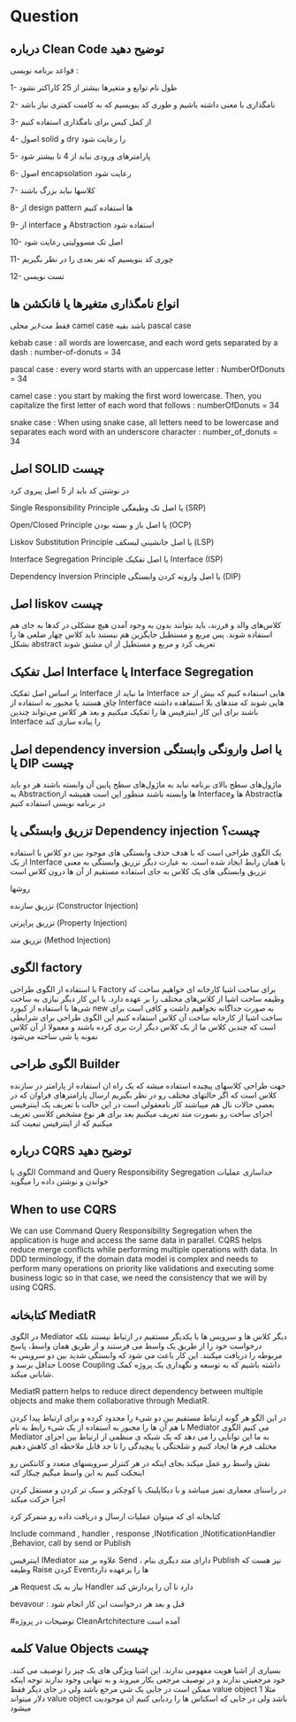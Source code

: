 # Question

درباره Clean Code توضیح دهید
------------------
قواعد برنامه نویسی :

1- طول نام توابع و متغیرها بیشتر از 25 کاراکتر نشود

2- نامگذاری با معنی داشته باشیم و طوری کد بنویسیم که به کامنت کمتری نیاز باشد

3- از کمل کیس برای نامگذاری استفاده کنیم

4- اصول solid و dry را رعایت شود

5- پارامترهای ورودی نباید از 4 تا بیشتر شود

6- اصول encapsolation  رعایت شود

7- کلاسها نباید بزرگ باشند

8- از design pattern  ها استفاده کنیم

9- از interface و Abstraction استفاده شود

10- اصل تک مسوولیتی رعایت شود

11- چوری کد بنویسیم که نفر بعدی را در نظر بگیریم

12- تست نویسی


انواع نامگذاری متغیرها یا فانکشن ها
----------------------
فقط مت۶یر محلی camel case باشد بقیه pascal case

kebab case : all words are lowercase, and each word gets separated by a dash                                                   : number-of-donuts = 34

pascal case : every word starts with an uppercase letter                                                                       : NumberOfDonuts = 34

camel case : you start by making the first word lowercase. Then, you capitalize the first letter of each word that follows     : numberOfDonuts = 34

snake case : When using snake case, all letters need to be lowercase  and separates each word with an underscore character     : number_of_donuts = 34


اصل SOLID چیست
-------------------
در نوشتن کد باید از 5 اصل پیروی کرد

Single Responsibility Principle یا اصل تک وظیفگی (SRP)

Open/Closed Principle یا اصل باز و بسته بودن (OCP)

Liskov Substitution Principle یا اصل جانشینی لیسکف (LSP)

Interface Segregation Principle یا اصل تفکیک Interface (ISP)

Dependency Inversion Principle یا اصل وارونه کردن وابستگی (DIP)

اصل liskov چیست
-------------------
کلاس‌های والد و فرزند، باید بتوانند بدون به وجود آمدن هیچ مشکلی در کدها به جای هم استفاده شوند. پس مربع و مستطیل جایگزین هم نیستند باید کلاس چهار ضلعی ها را بشکل abstract تعریف کرد و مربع و مستطیل از ان مشتق شوند

اصل  تفکیک Interface یا Interface Segregation
-----------------
بر اساس اصل تفکیک Interface ما نباید از Interface هایی استفاده کنیم که بیش از حد چاق هستند یا مجبور به استفاده از Interface هایی شوند که متدهای بلا استفاهده داشته باشند برای این کار اینترفیس ها را تفکیک میکنیم و بعد هر کلاس می‌تواند چندین Interface را پیاده سازی کند


اصل dependency inversion یا اصل وارونگی وابستگی یا DIP چیست
-----------------
ماژول‌های سطح بالای برنامه نباید به ماژول‌های سطح پایین آن وابسته باشند هر دو باید به Abstraction‌ها وابسته باشند منظور این است همیشه از Interface‌ها و Abstract‌ها در برنامه نویسی استفاده کنیم

تزریق وابستگی یا Dependency injection  چیست؟
--------------------


یک الگوی طراحی است که با هدف حذف وابستگی های موجود بین دو کلاس با استفاده از یک Interface یا همان رابط ایجاد شده است. به عبارت دیگر تزریق وابستگی به معنی تزریق وابستگی های یک کلاس به جای استفاده مستقیم از آن ها درون کلاس است

روشها

تزریق سازنده (Constructor Injection)

تزریق پراپرتی (Property Injection)

تزریق متد (Method Injection)

الگوی factory
----------------------------
با استفاده از الگوی طراحی Factory برای ساخت اشیا کارخانه ای خواهیم ساخت که وظیفه ساخت اشیا از کلاس‌های مختلف را بر عهده دارد. با این کار دیگر نیازی به ساخت شی‌ها با استفاده از کیورد new به صورت جداگانه نخواهیم داشت و کافی است برای ساخت اشیا از کارخانه ساخت آن کلاس استفاده کنیم این الگوی طراحی برای شرایطی است که چندین کلاس ما از یک کلاس دیگر ارث بری کرده باشند و معمولا از آن کلاس نمونه یا شی ساخته می‌شود

الگوی طراحی Builder
---------------------------
جهت طراحی کلاسهای پیچیده استفاده میشه که یک راه ان استفاده از پارامتر در سازنده کلاس است که اگر حالتهای مختلف رو در نظر بگیریم ارسال پارامترهای فراوان که در بعضی حالات نال هم میباشند کار نامعقولی است در این حالت با تعریف یک اینترفیس اجزای ساخت رو بصورت متد تعریف میکنیم بعد برای هر نوع مشخص کلاسی تعریف میکنیم که از اینترفیس تبعیت کند 

درباره CQRS توضیح دهید
------------
الگوی یا Command and Query Responsibility Segregation جداسازی عملیات خواندن و نوشتن داده را میگوید

When to use CQRS
-------------------
We can use Command Query Responsibility Segregation when the application is huge and access the same data in parallel. CQRS helps reduce merge conflicts while performing multiple operations with data.
In DDD terminology, if the domain data model is complex and needs to perform many operations on priority like validations and executing some business logic so in that case, we need the consistency that we will by using CQRS.

کتابخانه MediatR
----------------------------
در الگوی Mediator دیگر کلاس ها و سرویس ها با یکدیگر مستقیم در ارتباط نیستند بلکه درخواست خود را از طریق یک واسط می فرستند و از طریق همان واسط، پاسخ مربوطه را دریافت میکنند. این کار باعث می شود که وابستگی شدید بین دو سرویس به حداقل برسد و Loose Coupling داشته باشیم که به توسعه و نگهداری یک پروژه کمک شایانی میکند.

MediatR pattern helps to reduce direct dependency between multiple objects and make them collaborative through MediatR.

در این الگو هر گونه ارتباط مستقیم بین دو شیء را محدود کرده و برای ارتباط پیدا کردن با هم آن ها را مجبور به استفاده از یک شیء رابط به نام Mediator می کنیم الگوی Mediator به ما این توانایی را می دهد که یک شبکه ی منظمی از ارتباط بین اجزای مختلف فرم ها ایجاد کنیم و شلختگی یا پیچیدگی را تا حد قابل ملاحظه ای کاهش دهیم

نقش واسط رو عمل میکند بجای اینکه در هر کنترلر سرویسهای متعدد و کانتکس رو اینجکت کنیم به این واسط میگیم چیکار کنه

در راستای معماری تمیز میباشد و با دیکاپلینک یا کوچکتر و سبک تر کردن و مستقل کردن اجزا حرکت میکند

کتابخانه ای که میتوان عملیات ارسال و دریافت داده رو متمرکز کرد

Include command , handler , response ,INotification ,INotificationHandler ,Behavior, call by send or Publish 

اینترفیس IMediator علاوه بر متد Send ، دارای متد دیگری بنام Publish نیز هست که وظیفه Raise کردن Event‌ها را برعهده دارد 

هر Request نیاز به یک Handler دارد تا آن را پردازش کند

bevavour : قبل و بعد هر درخواست این کار انجام شود

#توضیحات در پروژه CleanArtchitecture آمده است

کلمه Value Objects چیست
--------------------------
بسیاری از اشیا هویت مفهومی ندارند. این اشیا ویژگی های یک چیز را توصیف می کنند. خود مرجعیتی ندارند و در توصیف مرجعی بکار میروند و به تنهایی وجود ندارند  توجه اینکه ممکن است در جایی یک شی مرجع باشد ولی در جای دیگر فقط value object مثلا 1 دلار میتواند value object  باشد ولی در جایی که اسکناس ها را ردیابی کنیم ان موجودیت میشود






